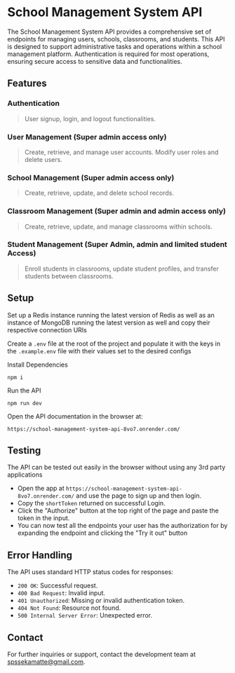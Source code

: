 # School Management System API

The School Management System API provides a comprehensive set of endpoints for managing users, schools, classrooms, and students. This API is designed to support administrative tasks and operations within a school management platform. Authentication is required for most operations, ensuring secure access to sensitive data and functionalities.

## Features

### Authentication

> User signup, login, and logout functionalities.

### User Management (Super admin access only)

> Create, retrieve, and manage user accounts. Modify user roles and delete users.

### School Management (Super admin access only)

> Create, retrieve, update, and delete school records.

### Classroom Management (Super admin and admin access only)

> Create, retrieve, update, and manage classrooms within schools.

### Student Management (Super Admin, admin and limited student Access)

> Enroll students in classrooms, update student profiles, and transfer students between classrooms.

## Setup

Set up a Redis instance running the latest version of Redis as well as an instance of MongoDB running the latest version as well and copy their respective connection URIs

Create a `.env` file at the root of the project and populate it with the keys in the `.example.env` file with their values set to the desired configs

Install Dependencies

```
npm i
```

Run the API

```
npm run dev
```

Open the API documentation in the browser at:

```
https://school-management-system-api-8vo7.onrender.com/
```

## Testing

The API can be tested out easily in the browser without using any 3rd party applications

-   Open the app at `https://school-management-system-api-8vo7.onrender.com/` and use the page to sign up and then login.
-   Copy the `shortToken` returned on successful Login.
-   Click the "Authorize" button at the top right of the page and paste the token in the input.
-   You can now test all the endpoints your user has the authorization for by expanding the endpoint and clicking the "Try it out" button

## Error Handling

The API uses standard HTTP status codes for responses:

-   `200 OK`: Successful request.
-   `400 Bad Request`: Invalid input.
-   `401 Unauthorized`: Missing or invalid authentication token.
-   `404 Not Found`: Resource not found.
-   `500 Internal Server Error`: Unexpected error.

## Contact

For further inquiries or support, contact the development team at [spssekamatte@gmail.com](spssekamatte@gmail.com).
